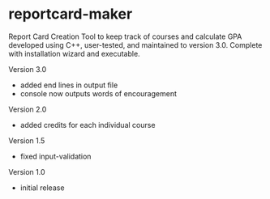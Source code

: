 # reportcard-maker
Report Card Creation Tool to keep track of courses and calculate GPA developed using C++, user-tested, and maintained to version 3.0. Complete with installation wizard and executable.

Version 3.0 
- added end lines in output file
- console now outputs words of encouragement 

Version 2.0

- added credits for each individual course

Version 1.5 
- fixed input-validation 

Version 1.0 
- initial release
